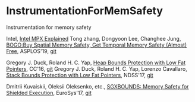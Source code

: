 # InstrumentationForMemSafety

Instrumentation for memory safety 

Intel, [Intel MPX Explained](https://intel-mpx.github.io/)
Tong zhang, Dongyoon Lee, Changhee Jung, [BOGO:Buy Spatial Memory Safety, Get Temporal Memory Safety (Almost) Free](https://dl.acm.org/doi/10.1145/3297858.3304017), ASPLOS'19, [git](https://github.com/lzto/bogo)

Gregory J. Duck, Roland H. C. Yap, [Heap Bounds Protection with Low Fat Pointers](https://www.comp.nus.edu.sg/~gregory/papers/cc16lowfatptrs.pdf), CC'16, [git](https://github.com/GJDuck/LowFat)
Gregory J. Duck, Roland H. C. Yap, Lorenzo Cavallaro, [Stack Bounds Protection with Low Fat Pointers](https://www.comp.nus.edu.sg/~gregory/papers/ndss17stack.pdf), NDSS'17, [git](https://github.com/GJDuck/LowFat)

Dmitrii Kuvaiskii, Oleksii Oleksenko, etc., [SGXBOUNDS: Memory Safety for Shielded Execution](http://homepages.inf.ed.ac.uk/pbhatoti/papers/SGXBounds-EuroSys-2017.pdf), EuroSys'17, [git](https://github.com/tudinfse/sgxbounds)
